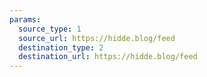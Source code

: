 ```yaml
---
params:
  source_type: 1
  source_url: https://hidde.blog/feed
  destination_type: 2
  destination_url: https://hidde.blog/feed
---
```

